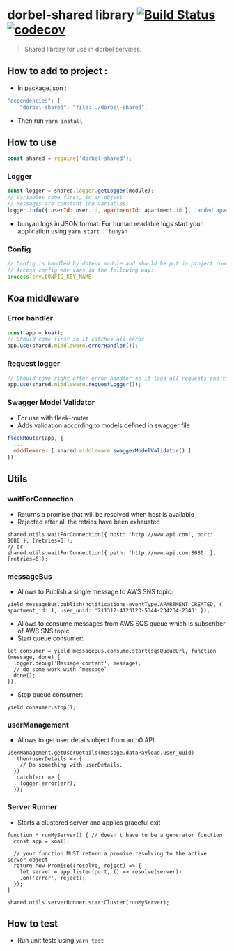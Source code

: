 # dorbel-shared library [![Build Status](https://semaphoreci.com/api/v1/dorbel-tech/dorbel-shared/branches/master/badge.svg)](https://semaphoreci.com/dorbel-tech/dorbel-shared) [![codecov](https://codecov.io/gh/dorbel-tech/dorbel-shared/branch/master/graph/badge.svg)](https://codecov.io/gh/dorbel-tech/dorbel-shared)
> Shared library for use in dorbel services.

## How to add to project :
- In package.json :
```js
"dependencies": {
    "dorbel-shared": "file:../dorbel-shared",
```
- Then run ``yarn install``

## How to use
```js
const shared = require('dorbel-shared');
```
### Logger
```js
const logger = shared.logger.getLogger(module);
// Variables come first, in an object
// Messages are constant (no variables)
logger.info({ userId: user.id, apartmentId: apartment.id }, 'added apartment');
```
- bunyan logs in JSON format. For human readable logs start your application using ``yarn start | bunyan``
### Config
```js
// Config is handled by dotenv module and should be put in project root .env file.
// Access config env vars in the following way:
process.env.CONFIG_KEY_NAME;
```

## Koa middleware

### Error handler
```js
const app = koa();
// Should come first so it catches all error
app.use(shared.middleware.errorHandler());
```

### Request logger
```js
// Should come right after error handler so it logs all requests and times the entire flow
app.use(shared.middleware.requestLogger());
```

### Swagger Model Validator
- For use with fleek-router
- Adds validation according to models defined in swagger file
```js
fleekRouter(app, {
  ...
  middleware: [ shared.middleware.swaggerModelValidator() ]
});
```

## Utils

### waitForConnection
- Returns a promise that will be resolved when host is available
- Rejected after all the retries have been exhausted
```
shared.utils.waitForConnection({ host: 'http://www.api.com', port: 8080 }, [retries=6]);
// or
shared.utils.waitForConnection({ path: 'http://www.api.com:8080' }, [retries=6]);
```

### messageBus
- Allows to Publish a single message to AWS SNS topic:
```
yield messageBus.publish(notifications.eventType.APARTMENT_CREATED, { apartment_id: 1, user_uuid: '211312-4123123-5344-234234-2343' });
```
- Allows to consume messages from AWS SQS queue which is subscriber of AWS SNS topic.
- Start queue consumer:
```
let consumer = yield messageBus.consume.start(sqsQueueUrl, function (message, done) {
  logger.debug('Message content', message);
  // do some work with `message`
  done();
});
```
- Stop queue consumer:
```
yield consumer.stop();
```

### userManagement
- Allows to get user details object from auth0 API:
```
userManagement.getUserDetails(message.dataPayload.user_uuid)
  .then(userDetails => {
    // Do something with userDetails.
  })
  .catch(err => {
    logger.error(err);
  });
```

### Server Runner
- Starts a clustered server and applies graceful exit
```
function * runMyServer() { // doesn't have to be a generator function
  const app = koa();

  // your function MUST return a promise resolving to the active server object
  return new Promise((resolve, reject) => {
    let server = app.listen(port, () => resolve(server))
    .on('error', reject);
  });
}

shared.utils.serverRunner.startCluster(runMyServer);
```

## How to test
- Run unit tests using ``yarn test``
